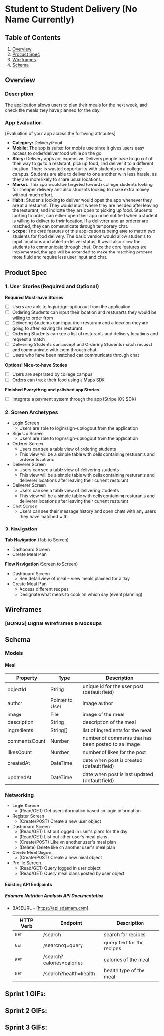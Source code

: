 # Student to Student Delivery (No Name Currently)

## Table of Contents
1. [Overview](#Overview)
1. [Product Spec](#Product-Spec)
1. [Wireframes](#Wireframes)
2. [Schema](#Schema)

## Overview
### Description
The application allows users to plan their meals for the next week, and check the meals they have planned for the day.

### App Evaluation
[Evaluation of your app across the following attributes]
- **Category:** Delivery/Food
- **Mobile:** The app is suited for mobile use since it gives users easy access to order/deliver food while on the go
- **Story:** Delivery apps are expensive. Delivery people have to go out of their way to go to a resturant, pick up food, and deliver it to a different location. There is wasted opportunity with students on a college campus. Students are able to deliver to one another with less hassle, as they are more likely to share usual locations.
- **Market:** This app would be targeted towards college students looking for cheaper delivery and also students looking to make extra money without much effort.
- **Habit:** Students looking to deliver would open the app whenever they are at a resturant. They would input where they are headed after leaving the resturant, and indicate they are open to picking up food. Students looking to order, can either open their app or be notified when a student is willing to deliver to their location. If a deliverer and an orderer are matched, they can communicate through temporary chat.
- **Scope:** The core features of this application is being able to match two students for food delivery. The basic version would allow students to input locations and able-to-deliver status. It wwill also allow the students to communicate through chat. Once the core features are implemented, the app will be extended to make the matching process more fluid and require less user input and chat. 


## Product Spec

### 1. User Stories (Required and Optional)

**Required Must-have Stories**

* [ ] Users are able to login/sign-up/logout from the application
* [ ] Ordering Students can input their location and resturants they would be willing to order from
* [ ] Delivering Students can input their resturant and a location they are going to after leaving the resturant
* [ ] Ordering Students can see a list of resturants and delivery locations and request a match
* [ ] Delivering Students can accept and Ordering Students match request and communicate with them through chat
* [ ] Users who have been matched can communicate through chat

**Optional Nice-to-have Stories**
* [ ] Users are separated by college campus
* [ ] Orders can track their food using a Maps SDK 

**Finished Everything and polished app Stories**
* [ ] Integrate a payment system through the app (Stripe iOS SDK)

### 2. Screen Archetypes

* Login Screen
    * Users are able to login/sign-up/logout from the application
* Sign Up Screen
    * Users are able to login/sign-up/logout from the application
* Orderer Screen
    * Users can see a table view of ordering students 
    * This view will be a simple table with cells containing resturants and orderer locations 
* Deliverer Screen
    * Users can see a table view of delivering students
    * This view will be a simple table with cells containing resturants and deliverer locations after leaving their current resturant
* Deliverer Screen
    * Users can see a table view of delivering students
    * This view will be a simple table with cells containing resturants and deliverer locations after leaving their current resturant
* Chat Screen
    * Users can see their message history and open chats with any users they have matched with

### 3. Navigation

**Tab Navigation** (Tab to Screen)

* Dashboard Screen
* Create Meal Plan

**Flow Navigation** (Screen to Screen)

* Dashboard Screen
   * See detail view of meal – view meals planned for a day
* Create Meal Plan
   * Access different recipes 
   * Designate what meals to cook on which day (event planning)

## Wireframes

### [BONUS] Digital Wireframes & Mockups

## Schema 
### Models
#### Meal

   | Property      | Type     | Description |
   | ------------- | -------- | ------------|
   | objectId      | String   | unique id for the user post (default field) |
   | author        | Pointer to User| image author |
   | image         | File     | image of the meal |
   | description   | String   | description of the meal |
   | ingredients   | String[] | list of ingredients for the meal |
   | commentsCount | Number   | number of comments that has been posted to an image |
   | likesCount    | Number   | number of likes for the post |
   | createdAt     | DateTime | date when post is created (default field) |
   | updatedAt     | DateTime | date when post is last updated (default field) |
### Networking
- Login Screen
    - (Read/GET) Get user information based on login information
- Register Screen
    - (Create/POST) Create a new user object
- Dashboard Screen
    - (Read/GET) List out logged in user's plans for the day
    - (Read/GET) List out other user's meal plans
    - (Create/POST) Like on another user's meal plan
    - (Delete) Delete like on another user's meal plan
- Create Meal Segue
    - (Create/POST) Create a new meal object
- Profile Screen
    - (Read/GET) Query logged in user object
    - (Read/GET) Query meal plans posted by user object

#### Existing API Endpoints
##### Edamam Nutrition Analysis API Documentation
- BASEURL - [https://api.edamam.com]

   HTTP Verb | Endpoint | Description
   ----------|----------|------------
    `GET`    | /search | search for recipes
    `GET`    | /search?q=query | query text for the recipes
    `GET`    | /search?calories=calories | calories of the meal
    `GET`    | /search?health=health | health type of the meal
    
## Sprint 1 GIFs:

## Sprint 2 GIFs:

## Sprint 3 GIFs:
